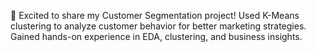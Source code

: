 🚀 Excited to share my Customer Segmentation project! Used K-Means clustering to analyze customer behavior for better marketing strategies. Gained hands-on experience in EDA, clustering, and business insights. 
